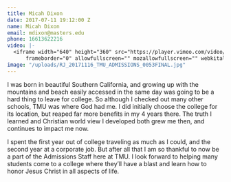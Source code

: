 ```yaml
---
title: Micah Dixon
date: 2017-07-11 19:12:00 Z
name: Micah Dixon
email: mdixon@masters.edu
phone: 16613622216
video: |-
  <iframe width="640" height="360" src="https://player.vimeo.com/video/188209246"
      frameborder="0" allowfullscreen="" mozallowfullscreen="" webkitallowfullscreen=""></iframe>
image: "/uploads/RJ_20171116_TMU_ADMISSIONS_0053FINAL.jpg"
---
```


I was born in beautiful Southern California, and growing up with the mountains and beach easily accessed in the same day was going to be a hard thing to leave for college. So although I checked out many other schools, TMU was where God had me. I did initially choose the college for its location, but reaped far more benefits in my 4 years there. The truth I learned and Christian world view I developed both grew me then, and continues to impact me now.

I spent the first year out of college traveling as much as I could, and the second year at a corporate job. But after all that I am so thankful to now be a part of the Admissions Staff here at TMU. I look forward to helping many students come to a college where they’ll have a blast and learn how to honor Jesus Christ in all aspects of life.